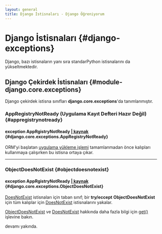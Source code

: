 ```yaml
---
layout: general
title: Django İstisnaları - Django Öğreniyorum
---
```

# Django İstisnaları {#django-exceptions}

Django, bazı istisnaların yanı sıra standarPython istisnalarını da yükseltmektedir.

## Django Çekirdek İstisnaları {#module-django.core.exceptions}

Django çekirdek istisna sınıfları **django.core.exceptions**'da tanımlanmıştır.

### AppRegistryNotReady (Uygulama Kayıt Defteri Hazır Değil) {#appregistrynotready}

#### exception AppRgistryNotReady [| **kaynak**](/en/2.0/_modules/django/core/exceptions/#AppRegistryNotReady) {#django.core.exceptions.AppRegistryNotReady}

ORM'yi başlatan [uygulama yükleme işlemi](/en/2.0/ref/applications/#app-loading-process) tamamlanmadan önce kalıpları kullanmaya çalışırken bu istisna ortaya çıkar.

<hr>

### ObjectDoesNotExist {#objectdoesnotexist}

#### exception AppRgistryNotReady [| **kaynak**](/en/2.0/_modules/django/core/exceptions/#ObjectDoesNotExist) {#django.core.exceptions.ObjectDoesNotExist}

[DoesNotExist](/en/2.0/ref/models/instances/#django.db.models.Model.DoesNotExist) istisnaları için taban sınıf; bir **try/eccept** **ObjectDoesNotExist** için tüm kalıplar için [DoesNotExist](/en/2.0/ref/models/instances/#django.db.models.Model.DoesNotExist) istisnalarını yakalar.

[ObjectDoesNotExist](/en/2.0/ref/exceptions/#django.core.exceptions.ObjectDoesNotExist) ve [DoesNotExist](/en/2.0/ref/models/instances/#django.db.models.Model.DoesNotExist) hakkında daha fazla bilgi için [get()](/en/2.0/ref/models/querysets/#django.db.models.query.QuerySet.get) işlevine bakın.

devamı yakında.
